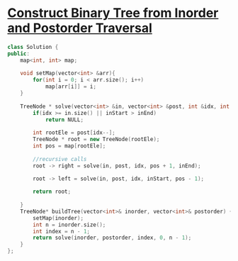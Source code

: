# [Construct Binary Tree from Inorder and Postorder Traversal](https://leetcode.com/problems/construct-binary-tree-from-inorder-and-postorder-traversal/)

```cpp
class Solution {
public:
    map<int, int> map;
    
    void setMap(vector<int> &arr){
        for(int i = 0; i < arr.size(); i++)
            map[arr[i]] = i;
    }
    
    TreeNode * solve(vector<int> &in, vector<int> &post, int &idx, int inStart, int inEnd){
        if(idx >= in.size() || inStart > inEnd)
            return NULL;
        
        int rootEle = post[idx--];
        TreeNode * root = new TreeNode(rootEle);
        int pos = map[rootEle];
        
        //recursive calls
        root -> right = solve(in, post, idx, pos + 1, inEnd);

        root -> left = solve(in, post, idx, inStart, pos - 1);
        
        return root;
        
    }
    TreeNode* buildTree(vector<int>& inorder, vector<int>& postorder) {
        setMap(inorder);
        int n = inorder.size();
        int index = n - 1;
        return solve(inorder, postorder, index, 0, n - 1);
    }
};
```